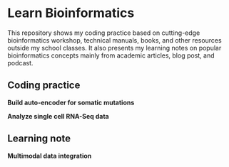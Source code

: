 # Learn Bioinformatics

This repository shows my coding practice based on cutting-edge bioinformatics workshop, technical manuals, books, and other resources outside my school classes. It also presents my learning notes on popular bioinformatics concepts mainly from academic articles, blog post, and podcast.

## Coding practice
**Build auto-encoder for somatic mutations**

**Analyze single cell RNA-Seq data**


## Learning note
**Multimodal data integration**
